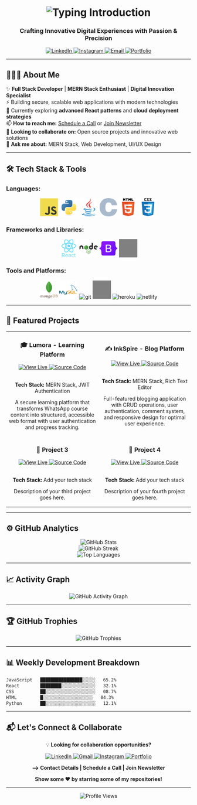 <h1 align="center">
  <img src="https://readme-typing-svg.herokuapp.com?font=Fira+Code&size=30&duration=4000&pause=1000&color=6B7280&center=true&vCenter=true&width=600&lines=Hello%21+I'm+Srikar+Janjirala" alt="Typing Introduction" />
</h1>

<h3 align="center">Crafting Innovative Digital Experiences with Passion & Precision</h3>

<div align="center">
  <a href="https://www.linkedin.com/in/srikar-janjirala/" target="_blank">
    <img src="https://img.shields.io/badge/LinkedIn-333333?style=for-the-badge&logo=linkedin&logoColor=white" alt="LinkedIn" />
  </a>
  <a href="https://www.instagram.com/srikar_janjirala" target="_blank">
    <img src="https://img.shields.io/badge/Instagram-333333?style=for-the-badge&logo=instagram&logoColor=white" alt="Instagram" />
  </a>
  <a href="mailto:srikar.janjirala@gmail.com">
    <img src="https://img.shields.io/badge/Email-333333?style=for-the-badge&logo=gmail&logoColor=white" alt="Email" />
  </a>
  <a href="#" target="_blank">
    <img src="https://img.shields.io/badge/Portfolio-333333?style=for-the-badge&logo=todoist&logoColor=white" alt="Portfolio" />
  </a>
</div>

---

## 👨🏻‍💻 **About Me**
✨ **Full Stack Developer** | **MERN Stack Enthusiast** | **Digital Innovation Specialist**  
⚡ Building secure, scalable web applications with modern technologies  
🌱 Currently exploring **advanced React patterns** and **cloud deployment strategies**  
📫 **How to reach me:** [Schedule a Call](#) or [Join Newsletter](#)  
👯 **Looking to collaborate on:** Open source projects and innovative web solutions  
💬 **Ask me about:** MERN Stack, Web Development, UI/UX Design

---

## 🛠 **Tech Stack & Tools**

### **Languages:**
<div align="center">
  <img src="https://raw.githubusercontent.com/devicons/devicon/master/icons/javascript/javascript-original.svg" alt="javascript" width="50" height="50"/>
  <img src="https://raw.githubusercontent.com/devicons/devicon/master/icons/python/python-original.svg" alt="python" width="50" height="50"/>
  <img src="https://raw.githubusercontent.com/devicons/devicon/master/icons/java/java-original.svg" alt="java" width="50" height="50"/>
  <img src="https://raw.githubusercontent.com/devicons/devicon/master/icons/c/c-original.svg" alt="c" width="50" height="50"/>
  <img src="https://raw.githubusercontent.com/devicons/devicon/master/icons/html5/html5-original-wordmark.svg" alt="html5" width="50" height="50"/>
  <img src="https://raw.githubusercontent.com/devicons/devicon/master/icons/css3/css3-original-wordmark.svg" alt="css3" width="50" height="50"/>
</div>

### **Frameworks and Libraries:**
<div align="center">
  <img src="https://raw.githubusercontent.com/devicons/devicon/master/icons/react/react-original-wordmark.svg" alt="react" width="50" height="50"/>
  <img src="https://raw.githubusercontent.com/devicons/devicon/master/icons/nodejs/nodejs-original-wordmark.svg" alt="nodejs" width="50" height="50"/>
  <img src="https://raw.githubusercontent.com/devicons/devicon/master/icons/bootstrap/bootstrap-original.svg" alt="bootstrap" width="50" height="50"/>
  <img src="https://raw.githubusercontent.com/devicons/devicon/master/icons/express/express-original.svg" alt="express" width="50" height="50" style="filter: invert(0.5)"/>
</div>

### **Tools and Platforms:**
<div align="center">
  <img src="https://raw.githubusercontent.com/devicons/devicon/master/icons/mongodb/mongodb-original-wordmark.svg" alt="mongodb" width="50" height="50"/>
  <img src="https://raw.githubusercontent.com/devicons/devicon/master/icons/mysql/mysql-original-wordmark.svg" alt="mysql" width="50" height="50"/>
  <img src="https://www.vectorlogo.zone/logos/git-scm/git-scm-icon.svg" alt="git" width="50" height="50"/>
  <img src="https://raw.githubusercontent.com/devicons/devicon/master/icons/github/github-original.svg" alt="github" width="50" height="50" style="filter: invert(0.5)"/>
  <img src="https://www.vectorlogo.zone/logos/heroku/heroku-icon.svg" alt="heroku" width="50" height="50"/>
  <img src="https://www.vectorlogo.zone/logos/netlify/netlify-icon.svg" alt="netlify" width="50" height="50"/>
</div>

---

## 📝 **Featured Projects**

<table>
  <tr>
    <td width="50%">
      <h3 align="center">🎓 Lumora - Learning Platform</h3>
      <div align="center">
        <a href="https://lumora-web.netlify.app/" target="_blank">
          <img src="https://img.shields.io/badge/🌐_Live_Demo-333333?style=for-the-badge" alt="View Live" />
        </a>
        <a href="#" target="_blank">
          <img src="https://img.shields.io/badge/📂_Source_Code-333333?style=for-the-badge&logo=github" alt="Source Code" />
        </a>
        <br><br>
        <p><strong>Tech Stack:</strong> MERN Stack, JWT Authentication</p>
        <p>A secure learning platform that transforms WhatsApp course content into structured, accessible web format with user authentication and progress tracking.</p>
      </div>
    </td>
    <td width="50%">
      <h3 align="center">✍️ InkSpire - Blog Platform</h3>
      <div align="center">
        <a href="https://inkspire-blog.netlify.app/" target="_blank">
          <img src="https://img.shields.io/badge/🌐_Live_Demo-333333?style=for-the-badge" alt="View Live" />
        </a>
        <a href="#" target="_blank">
          <img src="https://img.shields.io/badge/📂_Source_Code-333333?style=for-the-badge&logo=github" alt="Source Code" />
        </a>
        <br><br>
        <p><strong>Tech Stack:</strong> MERN Stack, Rich Text Editor</p>
        <p>Full-featured blogging application with CRUD operations, user authentication, comment system, and responsive design for optimal user experience.</p>
      </div>
    </td>
  </tr>
  <tr>
    <td width="50%">
      <h3 align="center">🔗 Project 3</h3>
      <div align="center">
        <a href="#" target="_blank">
          <img src="https://img.shields.io/badge/🌐_Live_Demo-333333?style=for-the-badge" alt="View Live" />
        </a>
        <a href="#" target="_blank">
          <img src="https://img.shields.io/badge/📂_Source_Code-333333?style=for-the-badge&logo=github" alt="Source Code" />
        </a>
        <br><br>
        <p><strong>Tech Stack:</strong> Add your tech stack</p>
        <p>Description of your third project goes here.</p>
      </div>
    </td>
    <td width="50%">
      <h3 align="center">🚀 Project 4</h3>
      <div align="center">
        <a href="#" target="_blank">
          <img src="https://img.shields.io/badge/🌐_Live_Demo-333333?style=for-the-badge" alt="View Live" />
        </a>
        <a href="#" target="_blank">
          <img src="https://img.shields.io/badge/📂_Source_Code-333333?style=for-the-badge&logo=github" alt="Source Code" />
        </a>
        <br><br>
        <p><strong>Tech Stack:</strong> Add your tech stack</p>
        <p>Description of your fourth project goes here.</p>
      </div>
    </td>
  </tr>
</table>

---

## ⚙️ **GitHub Analytics**

<div align="center">
  <img src="https://github-readme-stats.vercel.app/api?username=Janjirala-Srikar&show_icons=true&theme=dark&hide_border=true&bg_color=0D1117&title_color=6B7280&text_color=9CA3AF&icon_color=6B7280" alt="GitHub Stats" />
</div>

<div align="center">
  <img src="https://github-readme-streak-stats.herokuapp.com/?user=YOUR_GITHUB_USERNAME&theme=dark&hide_border=true&background=0D1117&stroke=6B7280&ring=6B7280&fire=6B7280&currStreakLabel=6B7280" alt="GitHub Streak" />
</div>

<div align="center">
  <img src="https://github-readme-stats.vercel.app/api/top-langs/?username=YOUR_GITHUB_USERNAME&layout=compact&theme=dark&hide_border=true&bg_color=0D1117&title_color=6B7280&text_color=9CA3AF" alt="Top Languages" />
</div>

---

## 📈 **Activity Graph**

<div align="center">
  <img src="https://github-readme-activity-graph.vercel.app/graph?username=YOUR_GITHUB_USERNAME&theme=react-dark&hide_border=true&bg_color=0D1117&color=6B7280&line=6B7280&point=9CA3AF" alt="GitHub Activity Graph" />
</div>

---

## 🏆 **GitHub Trophies**

<div align="center">
  <img src="https://github-profile-trophy.vercel.app/?username=YOUR_GITHUB_USERNAME&theme=darkhub&no-frame=true&column=7" alt="GitHub Trophies" />
</div>

---

## 📊 **Weekly Development Breakdown**

```text
JavaScript   ████████████████░░░░░   65.2%
React        ████████░░░░░░░░░░░░░   32.1%
CSS          ██░░░░░░░░░░░░░░░░░░░   08.7%
HTML         █░░░░░░░░░░░░░░░░░░░   04.3%
Python       ██░░░░░░░░░░░░░░░░░░░   12.1%
```

---

## 📬 **Let's Connect & Collaborate**

<div align="center">
  <p>💡 <strong>Looking for collaboration opportunities?</strong></p>
  
  <a href="https://www.linkedin.com/in/srikar-janjirala/" target="_blank">
    <img alt="LinkedIn" src="https://img.shields.io/badge/LinkedIn-333333?style=for-the-badge&logo=linkedin&logoColor=white" />
  </a>
  <a href="mailto:srikar.janjirala@gmail.com">
    <img alt="Gmail" src="https://img.shields.io/badge/Gmail-333333?style=for-the-badge&logo=gmail&logoColor=white" />
  </a>
  <a href="https://www.instagram.com/srikar_janjirala" target="_blank">
    <img alt="Instagram" src="https://img.shields.io/badge/Instagram-333333?style=for-the-badge&logo=instagram&logoColor=white" />
  </a>
  <a href="#" target="_blank">
    <img alt="Portfolio" src="https://img.shields.io/badge/Portfolio-333333?style=for-the-badge&logo=todoist&logoColor=white" />
  </a>
</div>

<div align="center">
  <p><strong>⟶ Contact Details | Schedule a Call | Join Newsletter</strong></p>
  <p><strong>Show some ❤️ by starring some of my repositories!</strong></p>
</div>

---

<div align="center">
  <img src="https://komarev.com/ghpvc/?username=YOUR_GITHUB_USERNAME&color=6B7280&style=for-the-badge" alt="Profile Views" />
</div>
